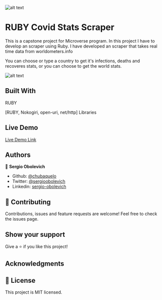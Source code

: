 ![alt text](https://camo.githubusercontent.com/3a5835d4f56c57cec85939ac345e43fef164c178/68747470733a2f2f696d672e736869656c64732e696f2f62616467652f4d6963726f76657273652d626c756576696f6c6574 "Microverse")

# RUBY Covid Stats Scraper
This is a capstone project for Microverse program. In this project I have to develop an scraper using Ruby.
I have developed an scraper that takes real time data from worldometers.info

You can choose or type a country to get it's infections, deaths and recoveres stats, or you can choose to get the world stats.

![alt text](https://i.imgur.com/AnB5wxY.jpeg "Preview Img")

## Built With
RUBY

[RUBY, Nokogiri, open-uri, net/http] Libraries

## Live Demo
[Live Demo Link](https://chubaquelo.github.io/Ruby-Covid-Stats-Scraper/ "Live Demo")

## Authors

👤 **Sergio Obolevich**

- Github: [@chubaquelo](https://github.com/chubaquelo)
- Twitter: [@sergioobolevich](https://twitter.com/SergioObolevich)
- Linkedin: [sergio-obolevich](https://www.linkedin.com/in/sergio-obolevich/)

## 🤝 Contributing
Contributions, issues and feature requests are welcome!
Feel free to check the issues page.

## Show your support
Give a ⭐️ if you like this project!

## Acknowledgments

## 📝 License
This project is MIT licensed.

